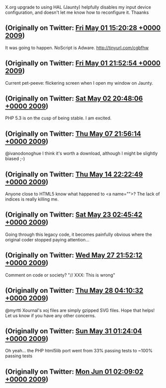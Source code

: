 X.org upgrade to using HAL (Jaunty) helpfully disables my input device configuration, and doesn't let me know how to reconfigure it. Thaanks

(Originally on Twitter: [Fri May 01 15:20:28 +0000 2009](https://twitter.com/ezyang/status/1669893722))
----
It was going to happen. NoScript is Adware. http://tinyurl.com/cgbfhw

(Originally on Twitter: [Fri May 01 21:52:54 +0000 2009](https://twitter.com/ezyang/status/1673285007))
----
Current pet-peeve: flickering screen when I open my window on Jaunty.

(Originally on Twitter: [Sat May 02 20:48:06 +0000 2009](https://twitter.com/ezyang/status/1681345888))
----
PHP 5.3 is on the cusp of being stable. I am excited.

(Originally on Twitter: [Thu May 07 21:56:14 +0000 2009](https://twitter.com/ezyang/status/1731413973))
----
@ivanodonoghue I think it's worth a download, although I might be slightly biased ;-)

(Originally on Twitter: [Thu May 14 22:22:49 +0000 2009](https://twitter.com/ezyang/status/1799747661))
----
Anyone close to HTML5 know what happened to &lt;a name=""&gt;? The lack of indices is really killing me.

(Originally on Twitter: [Sat May 23 02:45:42 +0000 2009](https://twitter.com/ezyang/status/1889712272))
----
Going through this legacy code, it becomes painfully obvious where the original coder stopped paying attention...

(Originally on Twitter: [Wed May 27 21:52:12 +0000 2009](https://twitter.com/ezyang/status/1940072264))
----
Comment on code or society? "// XXX: This is wrong"

(Originally on Twitter: [Thu May 28 04:10:32 +0000 2009](https://twitter.com/ezyang/status/1943620011))
----
@myrtti Xournal's xoj files are simply gzipped SVG files. Hope that helps! Let us know if you have any other concerns.

(Originally on Twitter: [Sun May 31 01:24:04 +0000 2009](https://twitter.com/ezyang/status/1976542926))
----
Oh yeah... the PHP html5lib port went from 33% passing tests to ~100% passing tests

(Originally on Twitter: [Mon Jun 01 02:09:02 +0000 2009](https://twitter.com/ezyang/status/1986663421))
----
